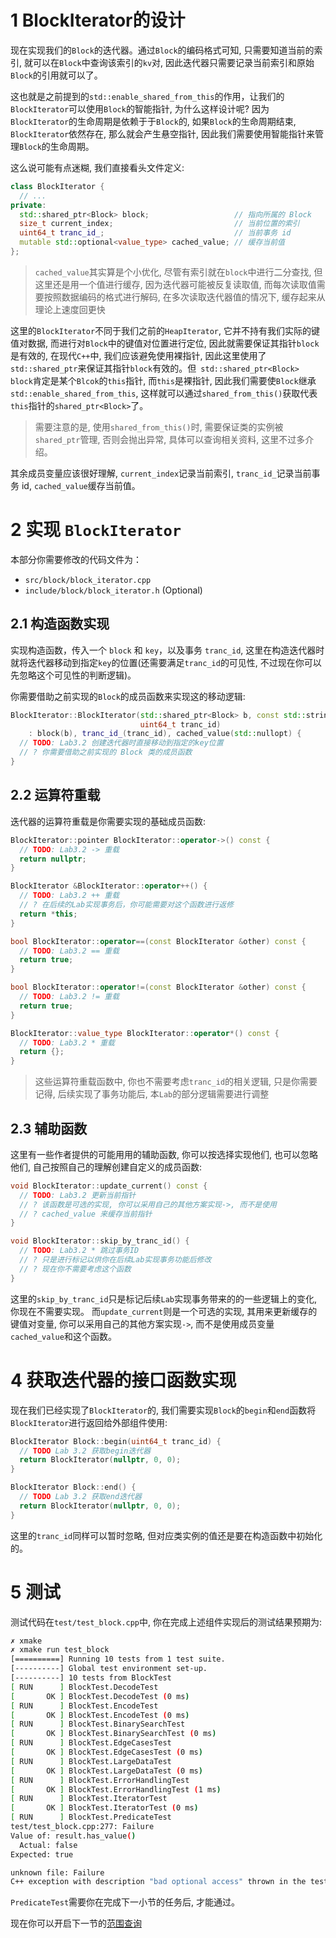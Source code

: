 # 1 BlockIterator的设计
现在实现我们的`Block`的迭代器。通过`Block`的编码格式可知, 只需要知道当前的索引, 就可以在`Block`中查询该索引的`kv`对, 因此迭代器只需要记录当前索引和原始`Block`的引用就可以了。

这也就是之前提到的`std::enable_shared_from_this`的作用，让我们的`BlockIterator`可以使用`Block`的智能指针, 为什么这样设计呢? 因为`BlockIterator`的生命周期是依赖于于`Block`的, 如果`Block`的生命周期结束, `BlockIterator`依然存在, 那么就会产生悬空指针, 因此我们需要使用智能指针来管理`Block`的生命周期。

这么说可能有点迷糊, 我们直接看头文件定义:
```cpp
class BlockIterator {
  // ...
private:
  std::shared_ptr<Block> block;                   // 指向所属的 Block
  size_t current_index;                           // 当前位置的索引
  uint64_t tranc_id_;                             // 当前事务 id
  mutable std::optional<value_type> cached_value; // 缓存当前值
};
```

> `cached_value`其实算是个小优化, 尽管有索引就在`block`中进行二分查找, 但这里还是用一个值进行缓存, 因为迭代器可能被反复读取值, 而每次读取值需要按照数据编码的格式进行解码, 在多次读取迭代器值的情况下, 缓存起来从理论上速度回更快

这里的`BlockIterator`不同于我们之前的`HeapIterator`, 它并不持有我们实际的键值对数据, 而进行对`Block`中的键值对位置进行定位, 因此就需要保证其指针`block`是有效的, 在现代`C++`中, 我们应该避免使用裸指针, 因此这里使用了`std::shared_ptr`来保证其指针`block`有效的。但` std::shared_ptr<Block> block`肯定是某个`Blcok`的`this`指针, 而`this`是裸指针, 因此我们需要使`Block`继承`std::enable_shared_from_this`, 这样就可以通过`shared_from_this()`获取代表`this`指针的`shared_ptr<Block>`了。

> 需要注意的是, 使用`shared_from_this()`时, 需要保证类的实例被`shared_ptr`管理, 否则会抛出异常, 具体可以查询相关资料, 这里不过多介绍。

其余成员变量应该很好理解, `current_index`记录当前索引, `tranc_id_`记录当前事务 id, `cached_value`缓存当前值。

# 2 实现 `BlockIterator`
本部分你需要修改的代码文件为：
- `src/block/block_iterator.cpp`
- `include/block/block_iterator.h` (Optional)

## 2.1 构造函数实现
实现构造函数，传入一个 `block` 和 `key`，以及事务 `tranc_id`, 这里在构造迭代器时就将迭代器移动到指定`key`的位置(还需要满足`tranc_id`的可见性, 不过现在你可以先忽略这个可见性的判断逻辑)。

你需要借助之前实现的`Block`的成员函数来实现这的移动逻辑:

```cpp
BlockIterator::BlockIterator(std::shared_ptr<Block> b, const std::string &key,
                             uint64_t tranc_id)
    : block(b), tranc_id_(tranc_id), cached_value(std::nullopt) {
  // TODO: Lab3.2 创建迭代器时直接移动到指定的key位置
  // ? 你需要借助之前实现的 Block 类的成员函数
}
```

## 2.2 运算符重载
迭代器的运算符重载是你需要实现的基础成员函数:
```cpp
BlockIterator::pointer BlockIterator::operator->() const {
  // TODO: Lab3.2 -> 重载
  return nullptr;
}

BlockIterator &BlockIterator::operator++() {
  // TODO: Lab3.2 ++ 重载
  // ? 在后续的Lab实现事务后，你可能需要对这个函数进行返修
  return *this;
}

bool BlockIterator::operator==(const BlockIterator &other) const {
  // TODO: Lab3.2 == 重载
  return true;
}

bool BlockIterator::operator!=(const BlockIterator &other) const {
  // TODO: Lab3.2 != 重载
  return true;
}

BlockIterator::value_type BlockIterator::operator*() const {
  // TODO: Lab3.2 * 重载
  return {};
}
```

> 这些运算符重载函数中, 你也不需要考虑`tranc_id`的相关逻辑, 只是你需要记得, 后续实现了事务功能后, 本`Lab`的部分逻辑需要进行调整

## 2.3 辅助函数
这里有一些作者提供的可能用用的辅助函数, 你可以按选择实现他们, 也可以忽略他们, 自己按照自己的理解创建自定义的成员函数:
```cpp
void BlockIterator::update_current() const {
  // TODO: Lab3.2 更新当前指针
  // ? 该函数是可选的实现, 你可以采用自己的其他方案实现->, 而不是使用
  // ? cached_value 来缓存当前指针
}

void BlockIterator::skip_by_tranc_id() {
  // TODO: Lab3.2 * 跳过事务ID
  // ? 只是进行标记以供你在后续Lab实现事务功能后修改
  // ? 现在你不需要考虑这个函数
}
```

这里的`skip_by_tranc_id`只是标记后续`Lab`实现事务带来的的一些逻辑上的变化, 你现在不需要实现。
而`update_current`则是一个可选的实现, 其用来更新缓存的键值对变量, 你可以采用自己的其他方案实现`->`, 而不是使用成员变量`cached_value`和这个函数。


# 4 获取迭代器的接口函数实现
现在我们已经实现了`BlockIterator`的, 我们需要实现`Block`的`begin`和`end`函数将`BlockIterator`进行返回给外部组件使用:
```cpp
BlockIterator Block::begin(uint64_t tranc_id) {
  // TODO Lab 3.2 获取begin迭代器
  return BlockIterator(nullptr, 0, 0);
}

BlockIterator Block::end() {
  // TODO Lab 3.2 获取end迭代器
  return BlockIterator(nullptr, 0, 0);
}
```

这里的`tranc_id`同样可以暂时忽略, 但对应类实例的值还是要在构造函数中初始化的。

# 5 测试
测试代码在`test/test_block.cpp`中, 你在完成上述组件实现后的测试结果预期为:
```bash
✗ xmake
✗ xmake run test_block
[==========] Running 10 tests from 1 test suite.
[----------] Global test environment set-up.
[----------] 10 tests from BlockTest
[ RUN      ] BlockTest.DecodeTest
[       OK ] BlockTest.DecodeTest (0 ms)
[ RUN      ] BlockTest.EncodeTest
[       OK ] BlockTest.EncodeTest (0 ms)
[ RUN      ] BlockTest.BinarySearchTest
[       OK ] BlockTest.BinarySearchTest (0 ms)
[ RUN      ] BlockTest.EdgeCasesTest
[       OK ] BlockTest.EdgeCasesTest (0 ms)
[ RUN      ] BlockTest.LargeDataTest
[       OK ] BlockTest.LargeDataTest (0 ms)
[ RUN      ] BlockTest.ErrorHandlingTest
[       OK ] BlockTest.ErrorHandlingTest (1 ms)
[ RUN      ] BlockTest.IteratorTest
[       OK ] BlockTest.IteratorTest (0 ms)
[ RUN      ] BlockTest.PredicateTest
test/test_block.cpp:277: Failure
Value of: result.has_value()
  Actual: false
Expected: true

unknown file: Failure
C++ exception with description "bad optional access" thrown in the test body.
```

`PredicateTest`需要你在完成下一小节的任务后, 才能通过。

现在你可以开启下一节的[范围查询](./lab3.3-iter-query.md)
